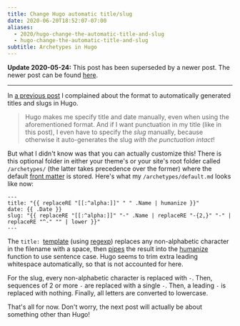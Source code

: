 ```yaml
---
title: Change Hugo automatic title/slug
date: 2020-06-20T18:52:07-07:00
aliases:
  - 2020/hugo-change-the-automatic-title-and-slug
  - hugo-change-the-automatic-title-and-slug
subtitle: Archetypes in Hugo
---
```

**Update 2020-05-24:** This post has been superseded by a newer post.
The newer post can be found [here][].

[here]: /2020/hugo-jekyll-style-date-and-slug-from-filename/
---
In [a previous post] I complained about the format to automatically
generated titles and slugs in Hugo.

[a previous post]:
/2020/friendship-ended-with-jekyll-now-hugo-is-my-best-friend/

> Hugo makes me specify title and date manually, even when using the
aforementioned format. And if I want punctuation in my title (like
in this post), I even have to specify the *slug* manually, because
otherwise it auto-generates the slug *with the punctuation intact*!

But what I didn't know was that you can actually customize this! There
is this optional folder in either your theme's or your site's root
folder called `/archetypes/` (the latter takes precedence over the
former) where the default [front matter][] is stored. Here's what my
`/archetypes/default.md` looks like now:

[front matter]: https://gohugo.io/content-management/front-matter/

```go-html-template
---
title: "{{ replaceRE "[[:^alpha:]]" " " .Name | humanize }}"
date: {{ .Date }}
slug: "{{ replaceRE "[[:^alpha:]]" "-" .Name | replaceRE "-{2,}" "-" | replaceRE "^-" "" | lower }}"
---
```

The `title: `[template][] (using [regexp][]) replaces any non-alphabetic
character in the filename with a space, then [pipes][] the result into
the [humanize][] function to use sentence case. Hugo seems to trim
extra leading whitespace automatically, so that is not accounted for
here.

[template]: https://gohugo.io/templates/introduction/
[regexp]: https://github.com/google/re2/wiki/Syntax
[pipes]: https://en.wikipedia.org/wiki/Vertical_bar#Pipe
[humanize]: https://gohugo.io/functions/humanize/

For the slug, every non-alphabetic character is replaced with `-`. Then,
sequences of 2 or more `-` are replaced with a single `-`. Then, a
leading `-` is replaced with nothing. Finally, all letters are converted
to lowercase.

That's all for now. Don't worry, the next post will actually be about
something other than Hugo!
